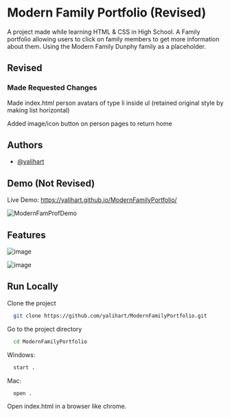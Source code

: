 
# Modern Family Portfolio (Revised)

A project made while learning HTML &amp; CSS in High School. A Family portfolio allowing users to click on family members to get more information about them.
Using the Modern Family Dunphy family as a placeholder.

## Revised 
### Made Requested Changes
Made index.html person avatars of type li inside ul (retained original style by making list horizontal)

Added image/icon button on person pages to return home

## Authors

- [@yalihart](https://www.github.com/yalihart)


## Demo (Not Revised)

Live Demo: https://yalihart.github.io/ModernFamilyPortfolio/

![ModernFamProfDemo](https://user-images.githubusercontent.com/103864355/193421717-cadd1dd2-9a7f-4fe0-b1d2-79e9f7320345.gif)


## Features
![image](https://user-images.githubusercontent.com/103864355/193423399-3d6918ad-141b-4304-a16b-b2b5f4906f09.png)

![image](https://user-images.githubusercontent.com/103864355/193423296-918db5a7-04d5-4ca5-a492-93ca661067fa.png)


## Run Locally

Clone the project

```bash
  git clone https://github.com/yalihart/ModernFamilyPortfolio.git
```

Go to the project directory

```bash
  cd ModernFamilyPortfolio
```
Windows:
```bash
  start .
```
Mac:
```bash
  open .
```

Open index.html in a browser like chrome.



